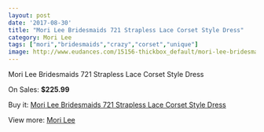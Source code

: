```yaml
---
layout: post
date: '2017-08-30'
title: "Mori Lee Bridesmaids 721 Strapless Lace Corset Style Dress"
category: Mori Lee
tags: ["mori","bridesmaids","crazy","corset","unique"]
image: http://www.eudances.com/15156-thickbox_default/mori-lee-bridesmaids-721-strapless-lace-corset-style-dress.jpg
---
```

Mori Lee Bridesmaids 721 Strapless Lace Corset Style Dress

On Sales: **$225.99**
<a href="https://www.eudances.com/en/mori-lee/4494-mori-lee-bridesmaids-721-strapless-lace-corset-style-dress.html"><amp-img layout="responsive" width="600" height="600" src="//www.eudances.com/15156-thickbox_default/mori-lee-bridesmaids-721-strapless-lace-corset-style-dress.jpg" alt="Mori Lee Bridesmaids 721 Strapless Lace Corset Style Dress 0" /></a>
<a href="https://www.eudances.com/en/mori-lee/4494-mori-lee-bridesmaids-721-strapless-lace-corset-style-dress.html"><amp-img layout="responsive" width="600" height="600" src="//www.eudances.com/15161-thickbox_default/mori-lee-bridesmaids-721-strapless-lace-corset-style-dress.jpg" alt="Mori Lee Bridesmaids 721 Strapless Lace Corset Style Dress 1" /></a>
<a href="https://www.eudances.com/en/mori-lee/4494-mori-lee-bridesmaids-721-strapless-lace-corset-style-dress.html"><amp-img layout="responsive" width="600" height="600" src="//www.eudances.com/15160-thickbox_default/mori-lee-bridesmaids-721-strapless-lace-corset-style-dress.jpg" alt="Mori Lee Bridesmaids 721 Strapless Lace Corset Style Dress 2" /></a>
<a href="https://www.eudances.com/en/mori-lee/4494-mori-lee-bridesmaids-721-strapless-lace-corset-style-dress.html"><amp-img layout="responsive" width="600" height="600" src="//www.eudances.com/15159-thickbox_default/mori-lee-bridesmaids-721-strapless-lace-corset-style-dress.jpg" alt="Mori Lee Bridesmaids 721 Strapless Lace Corset Style Dress 3" /></a>
<a href="https://www.eudances.com/en/mori-lee/4494-mori-lee-bridesmaids-721-strapless-lace-corset-style-dress.html"><amp-img layout="responsive" width="600" height="600" src="//www.eudances.com/15158-thickbox_default/mori-lee-bridesmaids-721-strapless-lace-corset-style-dress.jpg" alt="Mori Lee Bridesmaids 721 Strapless Lace Corset Style Dress 4" /></a>
<a href="https://www.eudances.com/en/mori-lee/4494-mori-lee-bridesmaids-721-strapless-lace-corset-style-dress.html"><amp-img layout="responsive" width="600" height="600" src="//www.eudances.com/15157-thickbox_default/mori-lee-bridesmaids-721-strapless-lace-corset-style-dress.jpg" alt="Mori Lee Bridesmaids 721 Strapless Lace Corset Style Dress 5" /></a>

Buy it: [Mori Lee Bridesmaids 721 Strapless Lace Corset Style Dress](https://www.eudances.com/en/mori-lee/4494-mori-lee-bridesmaids-721-strapless-lace-corset-style-dress.html "Mori Lee Bridesmaids 721 Strapless Lace Corset Style Dress")

View more: [Mori Lee](https://www.eudances.com/en/65-mori-lee "Mori Lee")